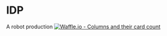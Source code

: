 # IDP
A robot production
[![Waffle.io - Columns and their card count](https://badge.waffle.io/4eebb41ed2438956a3901bbab4a06032.svg?columns=all)](https://waffle.io/SvenMark/IDP)
